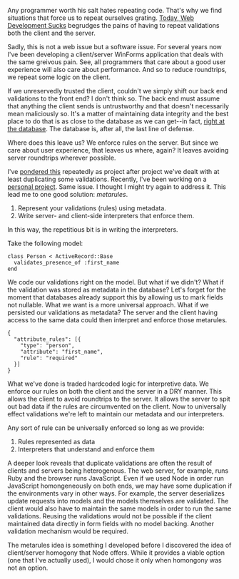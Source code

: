 Any programmer worth his salt hates repeating code.  That's why we find situations that force us to repeat ourselves grating.  [Today, Web Development Sucks](http://harry.me/2011/01/27/today-web-development-sucks/) begrudges the pains of having to repeat validations both the client and the server.

Sadly, this is not a web issue but a software issue.  For several years now I've been developing a client/server WinForms application that deals with the same greivous pain.  See, all programmers that care about a good user experience will also care about performance.  And so to reduce roundtrips, we repeat some logic on the client.

If we unreservedly trusted the client, couldn't we simply shift our back end validations to the front end?  I don't think so.  The back end must assume that anything the client sends is untrustworthy and that doesn't necessarily mean maliciously so.  It's a matter of maintaining data integrity and the best place to do that is as close to the database as we can get--in fact, [right at the database](http://97things.oreilly.com/wiki/index.php/Database_as_a_Fortress).  The database is, after all, the last line of defense.

Where does this leave us?  We enforce rules on the server.  But since we care about user experience, that leaves us where, again?  It leaves avoiding server roundtrips wherever possible.

I've [pondered this](http://stackoverflow.com/questions/2556070/how-do-you-keep-your-business-rules-dry) repeatedly as project after project we've dealt with at least duplicating some validations.  Recently, I've been working on a [personal project](https://github.com/mlanza/thingy).  Same issue.  I thought I might try again to address it.  This lead me to one good solution: *metarules*.

1. Represent your validations (rules) using metadata.
2. Write server- and client-side interpreters that enforce them.

In this way, the repetitious bit is in writing the interpreters.

Take the following model:

    class Person < ActiveRecord::Base
      validates_presence_of :first_name
    end

We code our validations right on the model.  But what if we didn't?  What if the validation was stored as metadata in the database?  Let's forget for the moment that databases already support this by allowing us to mark fields not nullable.  What we want is a more universal approach.  What if we persisted our validations as metadata?  The server and the client having access to the same data could then interpret and enforce those metarules.

    {
      "attribute_rules": [{
        "type": "person",
        "attribute": "first_name",
        "rule": "required"
      }]
    }

What we've done is traded hardcoded logic for interpretive data.  We enforce our rules on both the client and the server in a DRY manner.  This allows the client to avoid roundtrips to the server.  It allows the server to spit out bad data if the rules are circumvented on the client.  Now to universally effect validations we're left to maintain our metadata and our interpreters.

Any sort of rule can be universally enforced so long as we provide:

1. Rules represented as data
2. Interpreters that understand and enforce them

A deeper look reveals that duplicate validations are often the result of clients and servers being heterogenous.  The web server, for example, runs Ruby and the browser runs JavaScript.  Even if we used Node in order run JavaScript homongeneously on both ends, we may have some duplication if the environments vary in other ways.  For example, the server deserializes update requests into models and the models themselves are validated.  The client would also have to maintain the same models in order to run the same validations.  Reusing the validations would not be possible if the client maintained data directly in form fields with no model backing.  Another validation mechanism would be required.

The metarules idea is something I developed before I discovered the idea of client/server homogony that Node offers.  While it provides a viable option (one that I've actually used), I would chose it only when homongony was not an option.